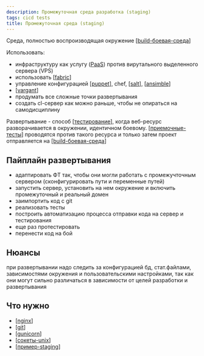 ```yaml
---
description: Промежуточная среда разработка (staging)
tags: cicd tests
title: Промежуточная среда (staging)
---
```

Среда, полностью воспроизводящая окружение [[build-боевая-среда]]

Использовать:

- инфраструктуру как услугу ([PaaS](https://en.wikipedia.org/wiki/Platform_as_a_service)) против вирутального выделенного сервера (VPS)
- использовать [[fabric]]
- управление конфигурацией [[puppet]], chef, [[salt]], [[ansimble]]
- [[vargant]]
- продумать все сложные точки развертывания
- создать cl-сервер как можно раньше, чтобы не опираться на самодисциплину

Развертывание - способ [[тестирование]], когда веб-ресурс разворачивается в окружении, идентичном боевому. [[приемочные-тесты]] проводятся против такого ресурса и только затем проект отправляется на [[build-боевая-среда]]

## Пайплайн развертывания

- адаптировать ФТ так, чтобы они могли работать с промежучточным сервером (сконфигурировать пути и переменные путей)
- запустить сервер, установить на нем окружение и включить промежуточный и реальный домен
- заимпортить код с git
- реализовать тесты
- построить автоматизацию процесса отправки кода на сервер и тестирования
- еще раз протестировать
- перенести код на бой

## Нюансы

при развертывании надо следить за конфигурацией бд, стат.файлами, зависимостями окружения и пользовательскими настройками, так как они могут сильно различаться в зависимости от целей разработки и развертывания

## Что нужно

- [[nginx]]
- [[git]]
- [[gunicorn]]
- [[сокеты-unix]]
- [[пример-staging]]

[//begin]: # "Autogenerated link references for markdown compatibility"
[build-боевая-среда]: build-%D0%B1%D0%BE%D0%B5%D0%B2%D0%B0%D1%8F-%D1%81%D1%80%D0%B5%D0%B4%D0%B0 "build"
[fabric]: fabric "Fabric"
[puppet]: puppet "puppet"
[salt]: salt "salt"
[ansimble]: ansimble "ansible"
[vargant]: vargant "vargant"
[тестирование]: ../lists/%D1%82%D0%B5%D1%81%D1%82%D0%B8%D1%80%D0%BE%D0%B2%D0%B0%D0%BD%D0%B8%D0%B5 "Основные принципы тестровния"
[приемочные-тесты]: %D0%BF%D1%80%D0%B8%D0%B5%D0%BC%D0%BE%D1%87%D0%BD%D1%8B%D0%B5-%D1%82%D0%B5%D1%81%D1%82%D1%8B "Приемочные тесты"
[nginx]: nginx "Nginx веб-сервер (wsgi)"
[git]: ../lists/git "Git"
[gunicorn]: gunicorn "Gunicorn"
[сокеты-unix]: %D1%81%D0%BE%D0%BA%D0%B5%D1%82%D1%8B-unix "Сокеты unix"
[пример-staging]: %D0%BF%D1%80%D0%B8%D0%BC%D0%B5%D1%80-staging "Пример промежуточного сервера"
[//end]: # "Autogenerated link references"
[//begin]: # "Autogenerated link references for markdown compatibility"
[build-боевая-среда]: build-боевая-среда "build-боевая-среда"
[fabric]: fabric "Fabric"
[puppet]: puppet "Puppet"
[chef]: chef "chef"
[salt]: salt "salt"
[ansimble]: ansimble "ansimble"
[vargant]: vargant "vargant"
[cl-сервер]: cl-сервер "cl-сервер"
[тестирование]: ../lists/тестирование "Основные принципы тестровния"
[приемочные-тесты]: приемочные-тесты "Приемочные тесты"
[build-боевая-среда]: build-боевая-среда "build-боевая-среда"
[nginx]: nginx "Nginx веб-сервер (wsgi)"
[git]: ../lists/git "Git"
[gunicorn]: gunicorn "Gunicorn"
[сокеты-unix]: сокеты-unix "Сокеты unix"
[пример-staging]: пример-staging "Пример промежуточного сервера"
[//end]: # "Autogenerated link references"